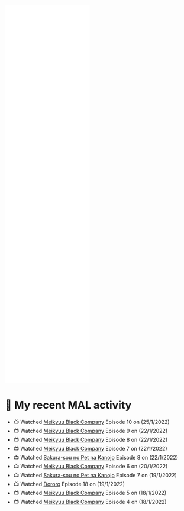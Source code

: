 ![Metrics](https://github.com/noxan-dev/noxan-dev/blob/main/github-metrics.svg)

# 🌸 My recent MAL activity

<!-- MAL_ACTIVITY:start -->

- 📺 Watched [Meikyuu Black Company](https://myanimelist.net/anime/42340) Episode 10 on (25/1/2022)
- 📺 Watched [Meikyuu Black Company](https://myanimelist.net/anime/42340) Episode 9 on (22/1/2022)
- 📺 Watched [Meikyuu Black Company](https://myanimelist.net/anime/42340) Episode 8 on (22/1/2022)
- 📺 Watched [Meikyuu Black Company](https://myanimelist.net/anime/42340) Episode 7 on (22/1/2022)
- 📺 Watched [Sakura-sou no Pet na Kanojo](https://myanimelist.net/anime/13759) Episode 8 on (22/1/2022)
- 📺 Watched [Meikyuu Black Company](https://myanimelist.net/anime/42340) Episode 6 on (20/1/2022)
- 📺 Watched [Sakura-sou no Pet na Kanojo](https://myanimelist.net/anime/13759) Episode 7 on (19/1/2022)
- 📺 Watched [Dororo](https://myanimelist.net/anime/37520) Episode 18 on (19/1/2022)
- 📺 Watched [Meikyuu Black Company](https://myanimelist.net/anime/42340) Episode 5 on (18/1/2022)
- 📺 Watched [Meikyuu Black Company](https://myanimelist.net/anime/42340) Episode 4 on (18/1/2022)

<!-- MAL_ACTIVITY:end -->
